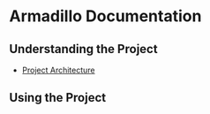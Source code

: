 # Armadillo Documentation

## Understanding the Project
 - [Project Architecture](./architecture.md)

## Using the Project
